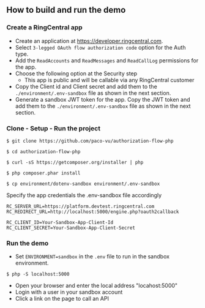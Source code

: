 ## How to build and run the demo

### Create a RingCentral app
* Create an application at https://developer.ringcentral.com.
* Select `3-legged OAuth flow authorization code` option for the Auth type.
* Add the `ReadAccounts` and `ReadMessages` and `ReadCallLog` permissions for the app.
* Choose the following option at the Security step
  - This app is public and will be callable via any RingCentral customer
* Copy the Client id and Client secret and add them to the `./environment/.env-sandbox` file as shown in the next section.
* Generate a sandbox JWT token for the app. Copy the JWT token and add them to the `./environment/.env-sandbox` file as shown in the next section.

### Clone - Setup - Run the project
```
$ git clone https://github.com/paco-vu/authorization-flow-php

$ cd authorization-flow-php

$ curl -sS https://getcomposer.org/installer | php

$ php composer.phar install

$ cp environment/dotenv-sandbox environment/.env-sandbox
```

Specify the app credentials the .env-sandbox file accordingly
```
RC_SERVER_URL=https://platform.devtest.ringcentral.com
RC_REDIRECT_URL=http://localhost:5000/engine.php?oauth2callback

RC_CLIENT_ID=Your-Sandbox-App-Client-Id
RC_CLIENT_SECRET=Your-Sandbox-App-Client-Secret
```

### Run the demo
* Set `ENVIRONMENT=sandbox` in the `.env` file to run in the sandbox environment.

```
$ php -S localhost:5000
```

* Open your browser and enter the local address "locahost:5000"
* Login with a user in your sandbox account
* Click a link on the page to call an API
